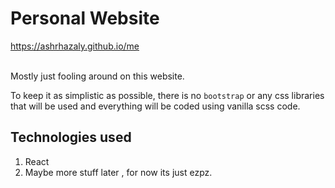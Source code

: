 # Personal Website

https://ashrhazaly.github.io/me

<br>
Mostly just fooling around on this website.

<br>

To keep it as simplistic as possible, there is no `bootstrap` or any css libraries that will be used and everything will be coded using vanilla scss code.

## Technologies used

1. React
2. Maybe more stuff later , for now its just ezpz.
